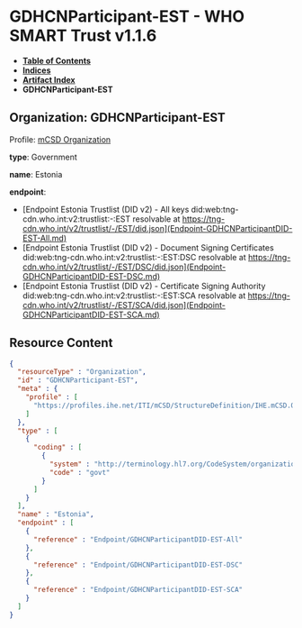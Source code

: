# GDHCNParticipant-EST - WHO SMART Trust v1.1.6

* [**Table of Contents**](toc.md)
* [**Indices**](indices.md)
* [**Artifact Index**](artifacts.md)
* **GDHCNParticipant-EST**

## Organization: GDHCNParticipant-EST

Profile: [mCSD Organization](https://profiles.ihe.net/ITI/mCSD/4.0.0/StructureDefinition-IHE.mCSD.Organization.html)

**type**: Government

**name**: Estonia

**endpoint**: 

* [Endpoint Estonia Trustlist (DID v2) - All keys did:web:tng-cdn.who.int:v2:trustlist:-:EST resolvable at https://tng-cdn.who.int/v2/trustlist/-/EST/did.json](Endpoint-GDHCNParticipantDID-EST-All.md)
* [Endpoint Estonia Trustlist (DID v2) - Document Signing Certificates did:web:tng-cdn.who.int:v2:trustlist:-:EST:DSC resolvable at https://tng-cdn.who.int/v2/trustlist/-/EST/DSC/did.json](Endpoint-GDHCNParticipantDID-EST-DSC.md)
* [Endpoint Estonia Trustlist (DID v2) - Certificate Signing Authority did:web:tng-cdn.who.int:v2:trustlist:-:EST:SCA resolvable at https://tng-cdn.who.int/v2/trustlist/-/EST/SCA/did.json](Endpoint-GDHCNParticipantDID-EST-SCA.md)



## Resource Content

```json
{
  "resourceType" : "Organization",
  "id" : "GDHCNParticipant-EST",
  "meta" : {
    "profile" : [
      "https://profiles.ihe.net/ITI/mCSD/StructureDefinition/IHE.mCSD.Organization"
    ]
  },
  "type" : [
    {
      "coding" : [
        {
          "system" : "http://terminology.hl7.org/CodeSystem/organization-type",
          "code" : "govt"
        }
      ]
    }
  ],
  "name" : "Estonia",
  "endpoint" : [
    {
      "reference" : "Endpoint/GDHCNParticipantDID-EST-All"
    },
    {
      "reference" : "Endpoint/GDHCNParticipantDID-EST-DSC"
    },
    {
      "reference" : "Endpoint/GDHCNParticipantDID-EST-SCA"
    }
  ]
}

```
